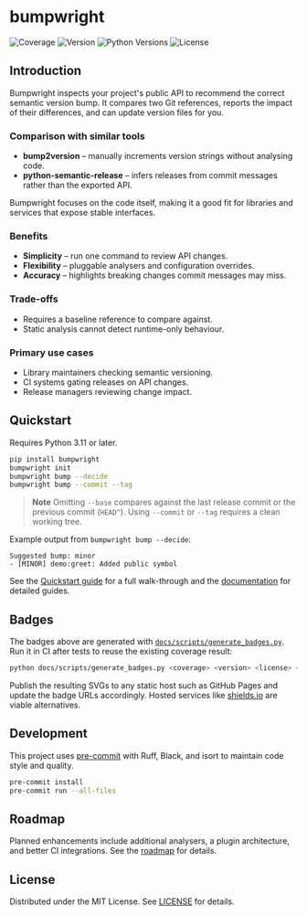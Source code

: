 # bumpwright

![Coverage](https://lewis-morris.github.io/bumpwright/_static/badges/coverage.svg)
![Version](https://lewis-morris.github.io/bumpwright/_static/badges/version.svg)
![Python Versions](https://lewis-morris.github.io/bumpwright/_static/badges/python.svg)
![License](https://lewis-morris.github.io/bumpwright/_static/badges/license.svg)


## Introduction

Bumpwright inspects your project's public API to recommend the correct semantic
version bump. It compares two Git references, reports the impact of their
differences, and can update version files for you.

### Comparison with similar tools

- **bump2version** – manually increments version strings without analysing code.
- **python-semantic-release** – infers releases from commit messages rather than
  the exported API.

Bumpwright focuses on the code itself, making it a good fit for libraries and
services that expose stable interfaces.

### Benefits

- **Simplicity** – run one command to review API changes.
- **Flexibility** – pluggable analysers and configuration overrides.
- **Accuracy** – highlights breaking changes commit messages may miss.

### Trade-offs

- Requires a baseline reference to compare against.
- Static analysis cannot detect runtime-only behaviour.

### Primary use cases

- Library maintainers checking semantic versioning.
- CI systems gating releases on API changes.
- Release managers reviewing change impact.

## Quickstart

Requires Python 3.11 or later.

```bash
pip install bumpwright
bumpwright init
bumpwright bump --decide
bumpwright bump --commit --tag
```

> **Note**
> Omitting `--base` compares against the last release commit or the previous commit (`HEAD^`). Using `--commit` or `--tag` requires a clean working tree.

Example output from `bumpwright bump --decide`:

```text
Suggested bump: minor
- [MINOR] demo:greet: Added public symbol
```

See the [Quickstart guide](docs/quickstart.rst) for a full walk-through and the
[documentation](docs/index.rst) for detailed guides.

## Badges

The badges above are generated with
[`docs/scripts/generate_badges.py`](docs/scripts/generate_badges.py).
Run it in CI after tests to reuse the existing coverage result:

```bash
python docs/scripts/generate_badges.py <coverage> <version> <license> <python_versions>
```

Publish the resulting SVGs to any static host such as GitHub Pages and update
the badge URLs accordingly. Hosted services like [shields.io](https://shields.io)
are viable alternatives.

## Development

This project uses [pre-commit](https://pre-commit.com/) with Ruff, Black, and
isort to maintain code style and quality.

```bash
pre-commit install
pre-commit run --all-files
```

## Roadmap

Planned enhancements include additional analysers, a plugin architecture, and
better CI integrations. See the [roadmap](docs/roadmap.rst) for details.

## License

Distributed under the MIT License. See [LICENSE](LICENSE) for details.

